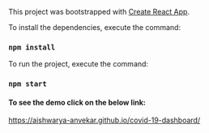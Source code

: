 This project was bootstrapped with [Create React App](https://github.com/facebook/create-react-app).

To install the dependencies, execute the command:

### `npm install`

To run the project, execute the command:

### `npm start`

#### To see the demo click on the below link:

https://aishwarya-anvekar.github.io/covid-19-dashboard/